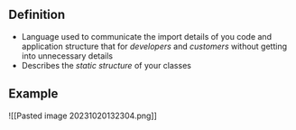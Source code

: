 ## Definition
- Language used to communicate the import details of you code and application structure that for *developers* and *customers* without getting into unnecessary details 
- Describes the *static structure* of your classes
## Example
![[Pasted image 20231020132304.png]]
